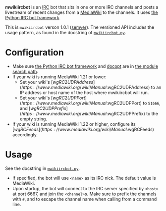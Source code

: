 **mwikiircbot** is an [IRC][] bot that sits in one or more IRC channels and posts a livestream of recent changes from a [MediaWiki][] to the channels. It uses [the Python IRC bot framework][PythonIRCBotFramework].

This is `mwikiircbot` verson 1.0.1 ([semver][Semver]). The versioned API includes the usage pattern, as found in the docstring of [`mwikiircbot.py`](mwikiircbot.py).

Configuration
=============

*   Make sure [the Python IRC bot framework][PythonIRCBotFramework] and [docopt][Docopt] are in [the module search path][Pythonpath].
*   If your wiki is running MediaWiki 1.21 or lower:
    *   Set your wiki's [$wgRC2UDPAddress](https://www.mediawiki.org/wiki/Manual:$wgRC2UDPAddress) to an IP address or host name of the host where mwikiircbot will run.
    *   Set your wiki's [$wgRC2UDPPort](https://www.mediawiki.org/wiki/Manual:$wgRC2UDPPort) to `51666`, and [$wgRC2UDPPrefix](https://www.mediawiki.org/wiki/Manual:$wgRC2UDPPrefix) to the empty string.
*   If your wiki is running MediaWiki 1.22 or higher, configure its [$wgRCFeeds](https://www.mediawiki.org/wiki/Manual:$wgRCFeeds) accordingly.

Usage
=====

See the docstring in [`mwikiircbot.py`](mwikiircbot.py).

*   If specified, the bot will use `<name>` as its IRC nick. The default value is MediaWiki.
*   Upon startup, the bot will connect to the IRC server specified by `<host>` at port 6667, and join the `<channel>`s. Make sure to prefix the channels with `#`, and to escape the channel name when calling from a command line.

[Docopt]: https://docopt.org/ (docopt)
[IRC]: http://en.wikipedia.org/wiki/Internet_Relay_Chat (Wikipedia: Internet Relay Chat)
[MediaWiki]: http://www.mediawiki.org/wiki/MediaWiki (MediaWikiWiki: MediaWiki)
[PythonIRCBotFramework]: https://github.com/Fenhl/Python-IRC-Bot-Framework (github: Fenhl/Python-IRC-Bot-Framework)
[Pythonpath]: http://docs.python.org/3.3/tutorial/modules.html#the-module-search-path (Python 3.3 documentation: Modules: More on Modules: The Module Search Path)
[Semver]: http://semver.org/ (Semantic Versioning 2.0.0)
